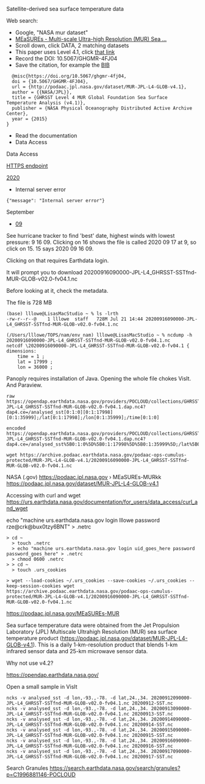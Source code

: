  Satellite-derived sea surface temperature data

Web search: 
- Google, "NASA mur dataset"
- [MEaSUREs - Multi-scale Ultra-high Resolution (MUR) Sea ...](https://podaac.jpl.nasa.gov/MEaSUREs-MUR)
- Scroll down, click DATA, 2 matching datasets
- This paper uses Level 4.1, click [that link](https://podaac.jpl.nasa.gov/dataset/MUR-JPL-L4-GLOB-v4.1)
- Record the DOI: 10.5067/GHGMR-4FJ04
- Save the citation, for example the [BIB](https://data.datacite.org/application/x-bibtex/10.5067/GHGMR-4FJ04)
```
  @misc{https://doi.org/10.5067/ghgmr-4fj04,
  doi = {10.5067/GHGMR-4FJ04},
  url = {http://podaac.jpl.nasa.gov/dataset/MUR-JPL-L4-GLOB-v4.1},
  author = {{NASA/JPL}},
  title = {GHRSST Level 4 MUR Global Foundation Sea Surface Temperature Analysis (v4.1)},
  publisher = {NASA Physical Oceanography Distributed Active Archive Center},
  year = {2015}
}
```
- Read the documentation
- Data Access

Data Access

[HTTPS endpoint](https://cmr.earthdata.nasa.gov/virtual-directory/collections/C1996881146-POCLOUD)

[2020](https://cmr.earthdata.nasa.gov/virtual-directory/collections/C1996881146-POCLOUD/temporal/2020)
- Internal server error
```
{"message": "Internal server error"}
```

September
- [09](https://cmr.earthdata.nasa.gov/virtual-directory/collections/C1996881146-POCLOUD/temporal/2020/09)

See hurricane tracker to find 'best' date, highest winds with lowest pressure: 9 16 09.  Clicking on 16 shows the file is called 2020 09 17 at 9, so click on 15.  15 says 2020 09 16 09.

Clicking on that requires Earthdata login.

It will prompt you to download 20200916090000-JPL-L4_GHRSST-SSTfnd-MUR-GLOB-v02.0-fv04.1.nc

Before looking at it, check the metadata.

The file is 728 MB
```
(base) lllowe@LisasMacStudio ~ % ls -lrth
-rw-r--r--@    1 lllowe  staff   728M Jul 21 14:44 20200916090000-JPL-L4_GHRSST-SSTfnd-MUR-GLOB-v02.0-fv04.1.nc
```

```
(/Users/lllowe/TOPS/nam/env_nam) lllowe@LisasMacStudio ~ % ncdump -h 20200916090000-JPL-L4_GHRSST-SSTfnd-MUR-GLOB-v02.0-fv04.1.nc
netcdf \20200916090000-JPL-L4_GHRSST-SSTfnd-MUR-GLOB-v02.0-fv04.1 {
dimensions:
	time = 1 ;
	lat = 17999 ;
	lon = 36000 ;
```

Panoply requires installation of Java.  Opening the whole file chokes VisIt.  And Paraview.

```
raw
https://opendap.earthdata.nasa.gov/providers/POCLOUD/collections/GHRSST%20Level%204%20MUR%20Global%20Foundation%20Sea%20Surface%20Temperature%20Analysis%20(v4.1)/granules/20200916090000-JPL-L4_GHRSST-SSTfnd-MUR-GLOB-v02.0-fv04.1.dap.nc4?dap4.ce=/analysed_sst[0:1:0][0:1:17998][0:1:35999];/lat[0:1:17998];/lon[0:1:35999];/time[0:1:0]

encoded
https://opendap.earthdata.nasa.gov/providers/POCLOUD/collections/GHRSST%2520Level%25204%2520MUR%2520Global%2520Foundation%2520Sea%2520Surface%2520Temperature%2520Analysis%2520(v4.1)/granules/20200916090000-JPL-L4_GHRSST-SSTfnd-MUR-GLOB-v02.0-fv04.1.dap.nc4?dap4.ce=/analysed_sst%5B0:1:0%5D%5B0:1:17998%5D%5B0:1:35999%5D;/lat%5B0:1:17998%5D;/lon%5B0:1:35999%5D;/time%5B0:1:0%5D
```
```
wget https://archive.podaac.earthdata.nasa.gov/podaac-ops-cumulus-protected/MUR-JPL-L4-GLOB-v4.1/20200916090000-JPL-L4_GHRSST-SSTfnd-MUR-GLOB-v02.0-fv04.1.nc
```

  NASA (.gov)
https://podaac.jpl.nasa.gov › MEaSUREs-MURkk
https://podaac.jpl.nasa.gov/dataset/MUR-JPL-L4-GLOB-v4.1

Accessing with curl and wget
https://urs.earthdata.nasa.gov/documentation/for_users/data_access/curl_and_wget

echo "machine urs.earthdata.nasa.gov login lllowe password rze@crk@bux0tzy6BNT" > .netrc


```
> cd ~
  > touch .netrc
  > echo "machine urs.earthdata.nasa.gov login uid_goes_here password password_goes_here" > .netrc
  > chmod 0600 .netrc
> > cd ~
  > touch .urs_cookies
```



```
> wget --load-cookies ~/.urs_cookies --save-cookies ~/.urs_cookies --keep-session-cookies wget https://archive.podaac.earthdata.nasa.gov/podaac-ops-cumulus-protected/MUR-JPL-L4-GLOB-v4.1/20200916090000-JPL-L4_GHRSST-SSTfnd-MUR-GLOB-v02.0-fv04.1.nc
```



https://podaac.jpl.nasa.gov/MEaSUREs-MUR

 Sea surface temperature data were obtained from the Jet Propulsion Laboratory (JPL) Multiscale Ultrahigh Resolution (MUR) 
 sea surface temperature product (https://podaac.jpl.nasa.gov/dataset/MUR-JPL-L4-GLOB-v4.1). 
 This is a daily 1-km-resolution product that blends 1-km infrared sensor data and 25-km microwave sensor data. 

Why not use v4.2?

https://opendap.earthdata.nasa.gov/

Open a small sample in VisIt
```
ncks -v analysed_sst -d lon,-93.,-78. -d lat,24.,34. 20200912090000-JPL-L4_GHRSST-SSTfnd-MUR-GLOB-v02.0-fv04.1.nc 20200912-SST.nc
ncks -v analysed_sst -d lon,-93.,-78. -d lat,24.,34. 20200913090000-JPL-L4_GHRSST-SSTfnd-MUR-GLOB-v02.0-fv04.1.nc 20200913-SST.nc
ncks -v analysed_sst -d lon,-93.,-78. -d lat,24.,34. 20200914090000-JPL-L4_GHRSST-SSTfnd-MUR-GLOB-v02.0-fv04.1.nc 20200914-SST.nc
ncks -v analysed_sst -d lon,-93.,-78. -d lat,24.,34. 20200915090000-JPL-L4_GHRSST-SSTfnd-MUR-GLOB-v02.0-fv04.1.nc 20200915-SST.nc
ncks -v analysed_sst -d lon,-93.,-78. -d lat,24.,34. 20200916090000-JPL-L4_GHRSST-SSTfnd-MUR-GLOB-v02.0-fv04.1.nc 20200916-SST.nc
ncks -v analysed_sst -d lon,-93.,-78. -d lat,24.,34. 20200917090000-JPL-L4_GHRSST-SSTfnd-MUR-GLOB-v02.0-fv04.1.nc 20200917-SST.nc
```

 Search Granules
 https://search.earthdata.nasa.gov/search/granules?p=C1996881146-POCLOUD 

 

 
